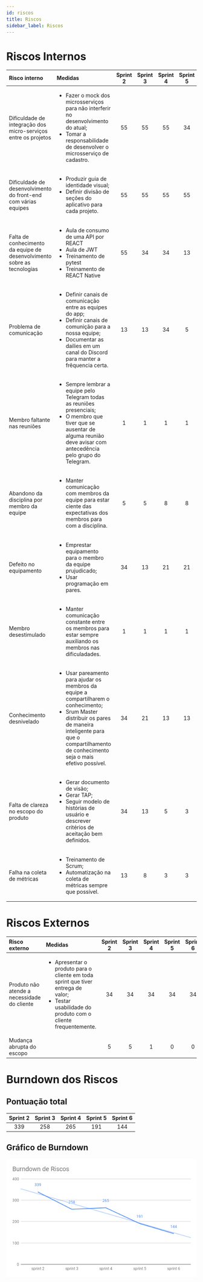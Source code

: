 ```yaml
---
id: riscos
title: Riscos
sidebar_label: Riscos
---
```


# Riscos Internos
|Risco interno|Medidas|Sprint 2|Sprint 3|Sprint 4|Sprint 5|Sprint 6|Sprint 7|Sprint 8|Sprint 9|Sprint 10|Sprint 11|Sprint 12|Sprint 13|Sprint 14|
|:------------|:------|:------:|:------:|:------:|:------:|:------:|:------:|:------:|:------:|:------:|:------:|:------:|:------:|:------:|
|Dificuldade de integração dos micro-serviços entre os projetos|<ul> <li>Fazer o mock dos microsserviços para não interferir no desenvolvimento do atual;</li> <li>Tomar a responsabilidade de desenvolver o microsserviço de cadastro.</li> </ul>|55|55|55|34|21|13|13|8|3|1|1|1|1|
|Dificuldade de desenvolvimento do front-end com várias equipes|<ul> <li>Produzir guia de identidade visual;</li> <li>Definir divisão de seções do aplicativo para cada projeto.</li> </ul>|55|55|55|55|34|34|34|34|34|34|21|21|13|
|Falta de conhecimento da equipe de desenvolvimento sobre as tecnologias|<ul> <li>Aula de consumo de uma API por REACT</li> <li>Aula de JWT</li> <li>Treinamento de pytest</li> <li>Treinamento de REACT Native</li> </ul>|55|34|34|13|5|5|5|21|13|13|13|5|5|
|Problema de comunicação|<ul> <li>Definir canais de comunicação entre as equipes do app;</li> <li>Definir canais de comunição para a nossa equipe;</li> <li>Documentar as dailies em um canal do Discord para manter a frêquencia certa.</li> </ul>|13|13|34|5|3|3|1|1|1|1|1|1|1|
|Membro faltante nas reuniões|<ul> <li>Sempre lembrar a equipe pelo Telegram todas as reuniões presenciais;</li> <li>O membro que tiver que se ausentar de alguma reunião deve avisar com antecedência pelo grupo do Telegram.</li> </ul>|1|1|1|1|1|1|1|1|1|1|1|1|1|
|Abandono da disciplina por membro da equipe|<ul> <li>Manter comunicação com membros da equipe para estar ciente das expectativas dos membros para com a disciplina.</li> </ul>|5|5|8|8|5|0|0|0|0|0|0|0|0|
|Defeito no equipamento|<ul> <li>Emprestar equipamento para o membro da equipe prujudicado;</li> <li>Usar programação em pares.</li> </ul>|34|13|21|21|21|13|3|3|3|3|3|3|3|
|Membro desestimulado|<ul> <li>Manter comunicação constante entre os membros para estar sempre auxiliando os membros nas dificuladades.</li> </ul>|1|1|1|1|5|3|1|1|1|1|1|1|1|
|Conhecimento desnivelado|<ul> <li>Usar pareamento para ajudar os membros da equipe a compartilharem o conhecimento;</li> <li>Srum Master distribuir os pares de maneira inteligente para que o compartilhamento de conhecimento seja o mais efetivo possível.</li> </ul>|34|21|13|13|13|13|5|5|5|5|5|5|5|
|Falta de clareza no escopo do produto|<ul> <li>Gerar documento de visão;</li> <li>Gerar TAP;</li> <li>Seguir modelo de histórias de usuário e descrever critérios de aceitação bem definidos.</li> </ul>|34|13|5|3|1|1|1|1|1|1|1|1|1|
|Falha na coleta de métricas|<ul> <li>Treinamento de Scrum;</li> <li>Automatização na coleta de métricas sempre que possível.</li> </ul>|13|8|3|3|1|1|1|1|1|1|1|1|1|

# Riscos Externos
|Risco externo|Medidas|Sprint 2|Sprint 3|Sprint 4|Sprint 5|Sprint 6|Sprint 7|Sprint 8|Sprint 9|Sprint 10|Sprint 11|Sprint 12|Sprint 13|Sprint 14|
|:------------|:------|:------:|:------:|:------:|:------:|:------:|:------:|:------:|:------:|:------:|:------:|:------:|:------:|:------:|
|Produto não atende a necessidade do cliente|<ul> <li>Apresentar o produto para o cliente em toda sprint que tiver entrega de valor;</li> <li>Testar usabilidade do produto com o cliente frequentemente.</li> </ul>|34|34|34|34|34|34|34|34|34|34|34|21|21|
|Mudança abrupta do escopo| |5|5|1|0|0|0|0|0|0|0|0|0|0|

# Burndown dos Riscos
## Pontuação total
|Sprint 2|Sprint 3|Sprint 4|Sprint 5|Sprint 6|
|:------:|:------:|:------:|:------:|:------:|
|339|258|265|191|144|

## Gráfico de Burndown
![burndown_riscos](assets/metricas/burndown_riscos.png)
